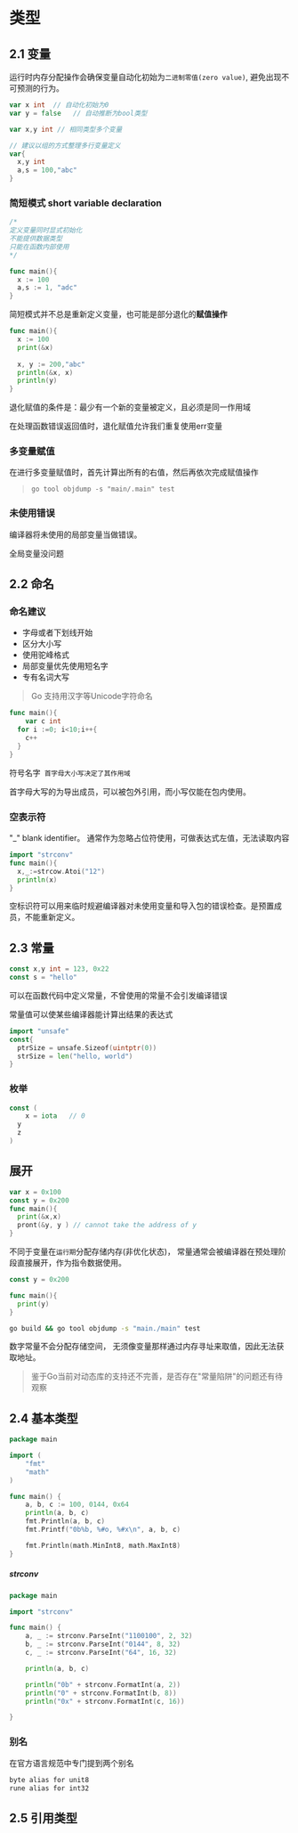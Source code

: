 # 类型

## 2.1 变量

运行时内存分配操作会确保变量自动化初始为`二进制零值(zero value)`, 避免出现不可预测的行为。

```go
var x int  // 自动化初始为0
var y = false   // 自动推断为bool类型

var x,y int // 相同类型多个变量

// 建议以组的方式整理多行变量定义
var{
  x,y int
  a,s = 100,"abc"
}
```

### 简短模式 short variable declaration 

```go
/*
定义变量同时显式初始化
不能提供数据类型
只能在函数内部使用
*/

func main(){
  x := 100
  a,s := 1, "adc"
}
```



简短模式并不总是重新定义变量，也可能是部分退化的**赋值操作**

```go
func main(){
  x := 100
  print(&x)
  
  x, y := 200,"abc"
  println(&x, x)
  println(y)
}
```

退化赋值的条件是：最少有一个新的变量被定义，且必须是同一作用域

在处理函数错误返回值时，退化赋值允许我们重复使用err变量

### 多变量赋值

在进行多变量赋值时，首先计算出所有的右值，然后再依次完成赋值操作

> `go tool objdump -s "main/.main" test`



### 未使用错误

编译器将未使用的局部变量当做错误。

全局变量没问题



## 2.2 命名

### 命名建议

- 字母或者下划线开始
- 区分大小写
- 使用驼峰格式
- 局部变量优先使用短名字
- 专有名词大写

> Go 支持用汉字等Unicode字符命名

```go
func main(){
	var c int
  for i :=0; i<10;i++{
    c++
  }
}
```

符号名字` 首字母大小写决定了其作用域`

首字母大写的为导出成员，可以被包外引用，而小写仅能在包内使用。

### 空表示符

"_" blank identifier。 通常作为忽略占位符使用，可做表达式左值，无法读取内容

```go
import "strconv"
func main(){
  x,_:=strcow.Atoi("12")
  println(x)
}
```

空标识符可以用来临时规避编译器对未使用变量和导入包的错误检查。是预置成员，不能重新定义。

## 2.3 常量

```go
const x,y int = 123, 0x22
const s = "hello"
```

可以在函数代码中定义常量，不曾使用的常量不会引发编译错误

常量值可以使某些编译器能计算出结果的表达式

```go
import "unsafe"
const{
  ptrSize = unsafe.Sizeof(uintptr(0))
  strSize = len("hello, world")
}
```



### 枚举

```go
const (
	x = iota   // 0
  y
  z
)
```

## 展开

```go
var x = 0x100
const y = 0x200
func main(){
  print(&x,x)
  pront(&y, y ) // cannot take the address of y
}

```

不同于变量在`运行期`分配存储内存(非优化状态)， 常量通常会被编译器在预处理阶段直接展开，作为指令数据使用。

```go
const y = 0x200

func main(){
  print(y)
}
```

```sh
go build && go tool objdump -s "main./main" test
```

数字常量不会分配存储空间， 无须像变量那样通过内存寻址来取值，因此无法获取地址。

> 鉴于Go当前对动态库的支持还不完善，是否存在"常量陷阱"的问题还有待观察

## 2.4 基本类型

```go
package main

import (
	"fmt"
	"math"
)

func main() {
	a, b, c := 100, 0144, 0x64
	println(a, b, c)
	fmt.Println(a, b, c)
	fmt.Printf("0b%b, %#o, %#x\n", a, b, c)

	fmt.Println(math.MinInt8, math.MaxInt8)
}
```

##### strconv

```go
package main

import "strconv"

func main() {
	a, _ := strconv.ParseInt("1100100", 2, 32)
	b, _ := strconv.ParseInt("0144", 8, 32)
	c, _ := strconv.ParseInt("64", 16, 32)

	println(a, b, c)

	println("0b" + strconv.FormatInt(a, 2))
	println("0" + strconv.FormatInt(b, 8))
	println("0x" + strconv.FormatInt(c, 16))

}
```

### 别名

在官方语言规范中专门提到两个别名

```sh
byte alias for unit8
rune alias for int32
```

## 2.5 引用类型









